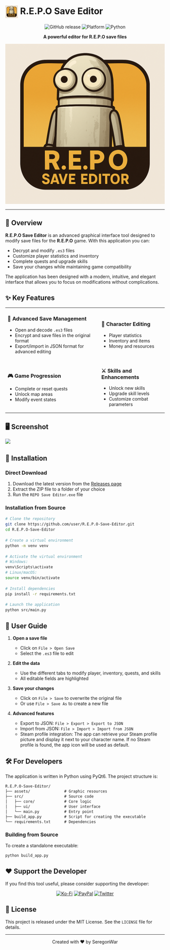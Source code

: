 # <img src="https://github.com/seregonwar/R.E.P.O-Save-Editor/blob/main/assets/icons/reposaveeditor.png" alt="Icon" width="40" style="vertical-align: middle;"> R.E.P.O Save Editor

<div align="center">

![GitHub release](https://img.shields.io/badge/version-1.0.0-E69F00.svg?style=for-the-badge)
![Platform](https://img.shields.io/badge/platform-Windows_|_Linux_|_macOS-232323.svg?style=for-the-badge)
![Python](https://img.shields.io/badge/python-3.8+-E69F00.svg?style=for-the-badge&logo=python&logoColor=white)

**A powerful editor for R.E.P.O save files**

<img src="https://github.com/seregonwar/R.E.P.O-Save-Editor/blob/main/assets/icons/reposaveeditor.png" alt="R.E.P.O Save Editor logo" width="512">

</div>

---

## 🚀 Overview

**R.E.P.O Save Editor** is an advanced graphical interface tool designed to modify save files for the **R.E.P.O** game. With this application you can:

- Decrypt and modify `.es3` files
- Customize player statistics and inventory
- Complete quests and upgrade skills
- Save your changes while maintaining game compatibility

The application has been designed with a modern, intuitive, and elegant interface that allows you to focus on modifications without complications.

## ✨ Key Features

<table>
  <tr>
    <td>
      <h3>🔐 Advanced Save Management</h3>
      <ul>
        <li>Open and decode <code>.es3</code> files</li>
        <li>Encrypt and save files in the original format</li>
        <li>Export/import in JSON format for advanced editing</li>
      </ul>
    </td>
    <td>
      <h3>👤 Character Editing</h3>
      <ul>
        <li>Player statistics</li>
        <li>Inventory and items</li>
        <li>Money and resources</li>
      </ul>
    </td>
  </tr>
  <tr>
    <td>
      <h3>🎮 Game Progression</h3>
      <ul>
        <li>Complete or reset quests</li>
        <li>Unlock map areas</li>
        <li>Modify event states</li>
      </ul>
    </td>
    <td>
      <h3>⚔️ Skills and Enhancements</h3>
      <ul>
        <li>Unlock new skills</li>
        <li>Upgrade skill levels</li>
        <li>Customize combat parameters</li>
      </ul>
    </td>
  </tr>
</table>

## 🖥️ Screenshot

<img src="https://github.com/user-attachments/assets/479f67a3-f37a-49b5-9c85-a8726f9c9522">


## 🔧 Installation

### Direct Download

1. Download the latest version from the [Releases page](https://github.com/seregonwar/R.E.P.O-Save-Editor/releases)
2. Extract the ZIP file to a folder of your choice
3. Run the `REPO Save Editor.exe` file

### Installation from Source

```bash
# Clone the repository
git clone https://github.com/user/R.E.P.O-Save-Editor.git
cd R.E.P.O-Save-Editor

# Create a virtual environment
python -m venv venv

# Activate the virtual environment
# Windows:
venv\Scripts\activate
# Linux/macOS:
source venv/bin/activate

# Install dependencies
pip install -r requirements.txt

# Launch the application
python src/main.py
```

## 📖 User Guide

1. **Open a save file**
   - Click on `File > Open Save`
   - Select the `.es3` file to edit

2. **Edit the data**
   - Use the different tabs to modify player, inventory, quests, and skills
   - All editable fields are highlighted

3. **Save your changes**
   - Click on `File > Save` to overwrite the original file
   - Or use `File > Save As` to create a new file

4. **Advanced features**
   - Export to JSON: `File > Export > Export to JSON` 
   - Import from JSON: `File > Import > Import from JSON`
   - Steam profile integration: The app can retrieve your Steam profile picture and display it next to your character name. If no Steam profile is found, the app icon will be used as default.

## 🛠️ For Developers

The application is written in Python using PyQt6. The project structure is:

```
R.E.P.O-Save-Editor/
├── assets/               # Graphic resources
├── src/                  # Source code
│   ├── core/             # Core logic
│   ├── ui/               # User interface
│   └── main.py           # Entry point
├── build_app.py          # Script for creating the executable
└── requirements.txt      # Dependencies
```

### Building from Source

To create a standalone executable:

```bash
python build_app.py
```

## ❤️ Support the Developer

If you find this tool useful, please consider supporting the developer:

<div align="center">
  <a href="https://ko-fi.com/seregon" target="_blank"><img src="https://img.shields.io/badge/Ko--fi-Support%20Me-E69F00?style=for-the-badge&logo=ko-fi&logoColor=white" alt="Ko-Fi"></a>
  <a href="https://paypal.me/seregonwar" target="_blank"><img src="https://img.shields.io/badge/PayPal-Donate-232323?style=for-the-badge&logo=paypal&logoColor=white" alt="PayPal"></a>
  <a href="https://x.com/SeregonWar" target="_blank"><img src="https://img.shields.io/badge/Twitter-Follow-E69F00?style=for-the-badge&logo=twitter&logoColor=white" alt="Twitter"></a>
</div>

## 📄 License

This project is released under the MIT License. See the `LICENSE` file for details.

---

<div align="center">
  <p>Created with ❤️ by SeregonWar</p>
</div>
